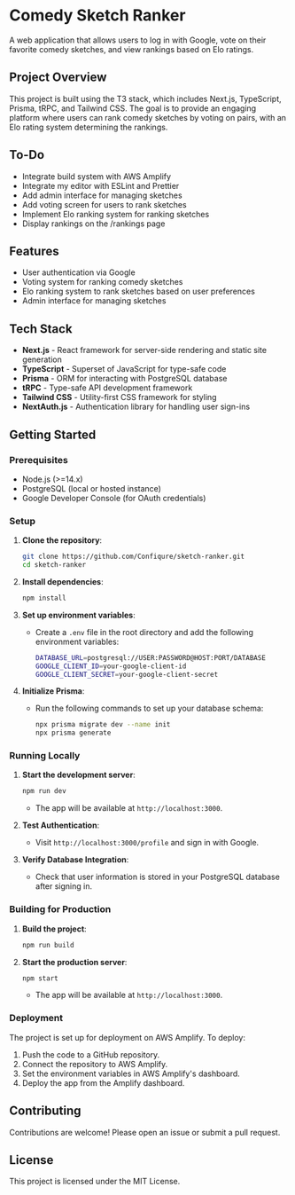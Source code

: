 # Comedy Sketch Ranker

A web application that allows users to log in with Google, vote on their favorite comedy sketches, and view rankings based on Elo ratings.

## Project Overview

This project is built using the T3 stack, which includes Next.js, TypeScript, Prisma, tRPC, and Tailwind CSS. The goal is to provide an engaging platform where users can rank comedy sketches by voting on pairs, with an Elo rating system determining the rankings.

## To-Do

- Integrate build system with AWS Amplify
- Integrate my editor with ESLint and Prettier
- Add admin interface for managing sketches
- Add voting screen for users to rank sketches
- Implement Elo ranking system for ranking sketches
- Display rankings on the /rankings page

## Features

- User authentication via Google
- Voting system for ranking comedy sketches
- Elo ranking system to rank sketches based on user preferences
- Admin interface for managing sketches

## Tech Stack

- **Next.js** - React framework for server-side rendering and static site generation
- **TypeScript** - Superset of JavaScript for type-safe code
- **Prisma** - ORM for interacting with PostgreSQL database
- **tRPC** - Type-safe API development framework
- **Tailwind CSS** - Utility-first CSS framework for styling
- **NextAuth.js** - Authentication library for handling user sign-ins

## Getting Started

### Prerequisites

- Node.js (>=14.x)
- PostgreSQL (local or hosted instance)
- Google Developer Console (for OAuth credentials)

### Setup

1. **Clone the repository**:

   ```bash
   git clone https://github.com/Confiqure/sketch-ranker.git
   cd sketch-ranker
   ```

2. **Install dependencies**:

   ```bash
   npm install
   ```

3. **Set up environment variables**:
   - Create a `.env` file in the root directory and add the following environment variables:

     ```bash
     DATABASE_URL=postgresql://USER:PASSWORD@HOST:PORT/DATABASE
     GOOGLE_CLIENT_ID=your-google-client-id
     GOOGLE_CLIENT_SECRET=your-google-client-secret
     ```

4. **Initialize Prisma**:
   - Run the following commands to set up your database schema:

     ```bash
     npx prisma migrate dev --name init
     npx prisma generate
     ```

### Running Locally

1. **Start the development server**:

   ```bash
   npm run dev
   ```

   - The app will be available at `http://localhost:3000`.

2. **Test Authentication**:
   - Visit `http://localhost:3000/profile` and sign in with Google.

3. **Verify Database Integration**:
   - Check that user information is stored in your PostgreSQL database after signing in.

### Building for Production

1. **Build the project**:

   ```bash
   npm run build
   ```

2. **Start the production server**:

   ```bash
   npm start
   ```

   - The app will be available at `http://localhost:3000`.

### Deployment

The project is set up for deployment on AWS Amplify. To deploy:

1. Push the code to a GitHub repository.
2. Connect the repository to AWS Amplify.
3. Set the environment variables in AWS Amplify's dashboard.
4. Deploy the app from the Amplify dashboard.

## Contributing

Contributions are welcome! Please open an issue or submit a pull request.

## License

This project is licensed under the MIT License.
